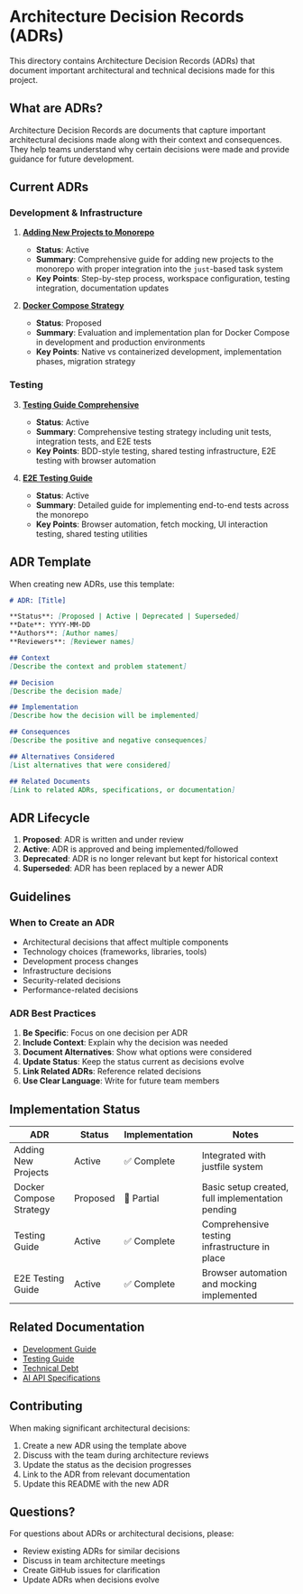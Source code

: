 # Architecture Decision Records (ADRs)

This directory contains Architecture Decision Records (ADRs) that document important architectural and technical decisions made for this project.

## What are ADRs?

Architecture Decision Records are documents that capture important architectural decisions made along with their context and consequences. They help teams understand why certain decisions were made and provide guidance for future development.

## Current ADRs

### Development & Infrastructure

1. **[Adding New Projects to Monorepo](./Adding_New_Projects_to_Monorepo.md)**
   - **Status**: Active
   - **Summary**: Comprehensive guide for adding new projects to the monorepo with proper integration into the `just`-based task system
   - **Key Points**: Step-by-step process, workspace configuration, testing integration, documentation updates

2. **[Docker Compose Strategy](./Docker_Compose_Strategy.md)**
   - **Status**: Proposed
   - **Summary**: Evaluation and implementation plan for Docker Compose in development and production environments
   - **Key Points**: Native vs containerized development, implementation phases, migration strategy

### Testing

3. **[Testing Guide Comprehensive](./Testing_Guide_Comprehensive.md)**
   - **Status**: Active
   - **Summary**: Comprehensive testing strategy including unit tests, integration tests, and E2E tests
   - **Key Points**: BDD-style testing, shared testing infrastructure, E2E testing with browser automation

4. **[E2E Testing Guide](./E2E_Testing_Guide.md)**
   - **Status**: Active
   - **Summary**: Detailed guide for implementing end-to-end tests across the monorepo
   - **Key Points**: Browser automation, fetch mocking, UI interaction testing, shared testing utilities

## ADR Template

When creating new ADRs, use this template:

```markdown
# ADR: [Title]

**Status**: [Proposed | Active | Deprecated | Superseded]  
**Date**: YYYY-MM-DD  
**Authors**: [Author names]  
**Reviewers**: [Reviewer names]  

## Context
[Describe the context and problem statement]

## Decision
[Describe the decision made]

## Implementation
[Describe how the decision will be implemented]

## Consequences
[Describe the positive and negative consequences]

## Alternatives Considered
[List alternatives that were considered]

## Related Documents
[Link to related ADRs, specifications, or documentation]
```

## ADR Lifecycle

1. **Proposed**: ADR is written and under review
2. **Active**: ADR is approved and being implemented/followed
3. **Deprecated**: ADR is no longer relevant but kept for historical context
4. **Superseded**: ADR has been replaced by a newer ADR

## Guidelines

### When to Create an ADR

- Architectural decisions that affect multiple components
- Technology choices (frameworks, libraries, tools)
- Development process changes
- Infrastructure decisions
- Security-related decisions
- Performance-related decisions

### ADR Best Practices

1. **Be Specific**: Focus on one decision per ADR
2. **Include Context**: Explain why the decision was needed
3. **Document Alternatives**: Show what options were considered
4. **Update Status**: Keep the status current as decisions evolve
5. **Link Related ADRs**: Reference related decisions
6. **Use Clear Language**: Write for future team members

## Implementation Status

| ADR | Status | Implementation | Notes |
|-----|--------|----------------|-------|
| Adding New Projects | Active | ✅ Complete | Integrated with justfile system |
| Docker Compose Strategy | Proposed | 🚧 Partial | Basic setup created, full implementation pending |
| Testing Guide | Active | ✅ Complete | Comprehensive testing infrastructure in place |
| E2E Testing Guide | Active | ✅ Complete | Browser automation and mocking implemented |

## Related Documentation

- [Development Guide](../../DEVELOPMENT.md)
- [Testing Guide](../../TESTING.md)
- [Technical Debt](../technical-debt/)
- [AI API Specifications](../ai-api/)

## Contributing

When making significant architectural decisions:

1. Create a new ADR using the template above
2. Discuss with the team during architecture reviews
3. Update the status as the decision progresses
4. Link to the ADR from relevant documentation
5. Update this README with the new ADR

## Questions?

For questions about ADRs or architectural decisions, please:
- Review existing ADRs for similar decisions
- Discuss in team architecture meetings
- Create GitHub issues for clarification
- Update ADRs when decisions evolve
